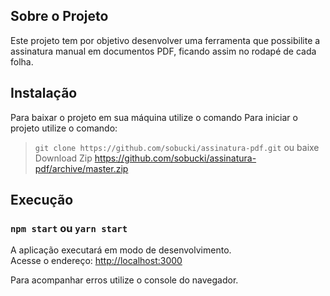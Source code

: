 ## Sobre o Projeto

Este projeto tem por objetivo desenvolver uma ferramenta que possibilite a assinatura manual em documentos PDF, ficando assim no rodapé de cada folha.

## Instalação

Para baixar o projeto em sua máquina utilize o comando
Para iniciar o projeto utilize o comando:

> `git clone https://github.com/sobucki/assinatura-pdf.git`
> ou baixe Download Zip
> https://github.com/sobucki/assinatura-pdf/archive/master.zip

## Execução

### `npm start` ou `yarn start`

A aplicação executará em modo de desenvolvimento.<br>
Acesse o endereço: [http://localhost:3000](http://localhost:3000)

Para acompanhar erros utilize o console do navegador.
